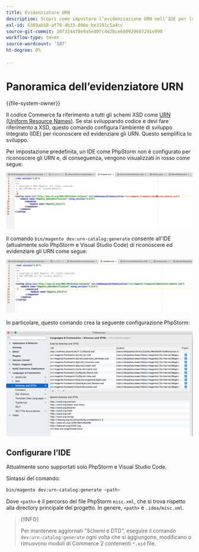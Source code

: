 ```yaml
---
title: Evidenziatore URN
description: Scopri come impostare l’evidenziazione URN nell’IDE per lo sviluppo Adobe Commerce. Scopri la configurazione dello schema XSD e l’ottimizzazione dello sviluppo.
exl-id: 6389ab58-af70-4b33-800e-be3191c5a4cc
source-git-commit: 10f324478e9a5e80fc4d28ce680929687291e990
workflow-type: tm+mt
source-wordcount: '187'
ht-degree: 0%

---
```


# Panoramica dell’evidenziatore URN

{{file-system-owner}}

Il codice Commerce fa riferimento a tutti gli schemi XSD come [URN (Uniform Resource Names)](https://www.ietf.org/rfc/rfc2141.txt). Se stai sviluppando codice e devi fare riferimento a XSD, questo comando configura l’ambiente di sviluppo integrato (IDE) per riconoscere ed evidenziare gli URN. Questo semplifica lo sviluppo.

Per impostazione predefinita, un IDE come PhpStorm non è configurato per riconoscere gli URN e, di conseguenza, vengono visualizzati in rosso come segue:

![PhpStorm non configurato per riconoscere URN](../../assets/configuration/urn-before.png)

Il comando `bin/magento dev:urn-catalog:generate` consente all&#39;IDE (attualmente solo PhpStorm e Visual Studio Code) di riconoscere ed evidenziare gli URN come segue:

![Abilita IDE per riconoscere URN](../../assets/configuration/urn-after.png)

In particolare, questo comando crea la seguente configurazione PhpStorm:

![Esempio di configurazione PhpStorm](../../assets/configuration/urn-settings.png)

## Configurare l’IDE

Attualmente sono supportati solo PhpStorm e Visual Studio Code.

Sintassi del comando:

```bash
bin/magento dev:urn-catalog:generate <path>
```

Dove `<path>` è il percorso del file PhpStorm `misc.xml`, che si trova rispetto alla directory principale del progetto. In genere, `<path>` è `.idea/misc.xml`.

>[!INFO]
>
>Per mantenere aggiornati &quot;Schemi e DTD&quot;, eseguire il comando `dev:urn-catalog:generate` ogni volta che si aggiungono, modificano o rimuovono moduli di Commerce 2 contenenti `*.xsd` file.
